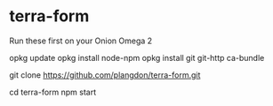# terra-form

Run these first on your Onion Omega 2

opkg update
opkg install node-npm
opkg install git git-http ca-bundle

git clone https://github.com/plangdon/terra-form.git

cd terra-form
npm start



